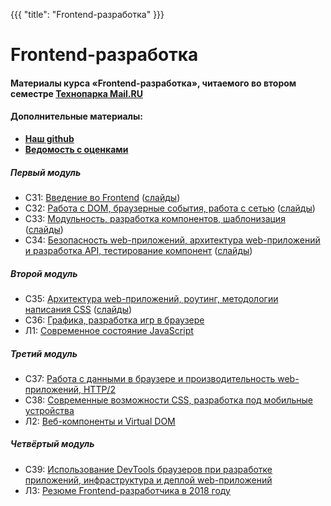 {{{
	"title": "Frontend-разработка"
}}}

# Frontend-разработка

#### __Материалы курса «Frontend-разработка», читаемого во втором семестре [Технопарка Mail.RU](https://park.mail.ru/blog/view/12/)__

#### Дополнительные материалы:

- __[Наш github](https://github.com/frontend-park-mail-ru)__
- __[Ведомость с оценками](https://goo.gl/muptWT)__


##### Первый модуль

- СЗ1: [Введение во Frontend](/module/1/lesson/1) ([слайды](/slides/s1))
- СЗ2: [Работа с DOM, браузерные события, работа с сетью](/module/1/lesson/2) ([слайды](/slides/s2))
- СЗ3: [Модульность, разработка компонентов, шаблонизация](/module/1/lesson/3) ([слайды](/slides/s3))
- СЗ4: [Безопасность web-приложений, архитектура web-приложений и разработка API, тестирование компонент](/module/1/lesson/4) ([слайды](/slides/s4))
  
##### Второй модуль

- СЗ5: [Архитектура web-приложений, роутинг, методологии написания CSS](/module/2/lesson/1) ([слайды](/slides/s5))
- СЗ6: [Графика, разработка игр в браузере](/module/2/lesson/2)
- Л1: [Современное состояние JavaScript](/module/2/lesson/3)
  
##### Третий модуль

- СЗ7: [Работа с данными в браузере и производительность web-приложений, HTTP/2](/module/3/lesson/1)
- СЗ8: [Современные возможности CSS, разработка под мобильные устройства](/module/3/lesson/2)
- Л2: [Веб-компоненты и Virtual DOM](/module/3/lesson/3)
  
##### Четвёртый модуль

- СЗ9: [Использование DevTools браузеров при разработке приложений, инфраструктура и деплой web-приложений](/module/4/lesson/1)
- Л3: [Резюме Frontend-разработчика в 2018 году](/module/4/lesson/2)
